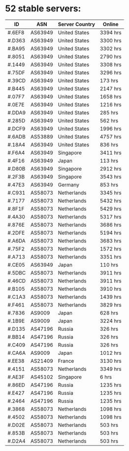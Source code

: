 # 52 stable servers:

| ID | ASN | Server Country | Online |
| ------ | ------ | ------ | ------ |
| #.6EF8 | AS63949 | United States | 3394 hrs |
| #.D363 | AS63949 | United States | 3300 hrs |
| #.BA95 | AS63949 | United States | 3302 hrs |
| #.8051 | AS63949 | United States | 2790 hrs |
| #.1449 | AS63949 | United States | 3308 hrs |
| #.75DF | AS63949 | United States | 3296 hrs |
| #.39CD | AS63949 | United States | 173 hrs |
| #.B445 | AS63949 | United States | 2147 hrs |
| #.07F7 | AS63949 | United States | 1658 hrs |
| #.0E7E | AS63949 | United States | 1216 hrs |
| #.DDA9 | AS63949 | United States | 285 hrs |
| #.285D | AS63949 | United States | 562 hrs |
| #.DCF9 | AS63949 | United States | 1996 hrs |
| #.6ADB | AS53889 | United States | 4757 hrs |
| #.18A4 | AS63949 | United States | 836 hrs |
| #.F6A4 | AS63949 | Singapore | 3411 hrs |
| #.4F16 | AS63949 | Japan | 113 hrs |
| #.D80B | AS63949 | Singapore | 2912 hrs |
| #.2F3B | AS63949 | Singapore | 3543 hrs |
| #.47E3 | AS63949 | Germany | 853 hrs |
| #.C931 | AS58073 | Netherlands | 3345 hrs |
| #.7177 | AS58073 | Netherlands | 5432 hrs |
| #.8F1F | AS58073 | Netherlands | 5429 hrs |
| #.4A30 | AS58073 | Netherlands | 5317 hrs |
| #.876E | AS58073 | Netherlands | 3686 hrs |
| #.2DFE | AS58073 | Netherlands | 5194 hrs |
| #.A6DA | AS58073 | Netherlands | 3683 hrs |
| #.75F2 | AS58073 | Netherlands | 1572 hrs |
| #.A713 | AS58073 | Netherlands | 3351 hrs |
| #.CE05 | AS63949 | Japan | 110 hrs |
| #.5DBC | AS58073 | Netherlands | 3911 hrs |
| #.46CD | AS58073 | Netherlands | 3911 hrs |
| #.B105 | AS58073 | Netherlands | 3910 hrs |
| #.C1A3 | AS58073 | Netherlands | 1439 hrs |
| #.F461 | AS58073 | Netherlands | 3829 hrs |
| #.7836 | AS9009 | Japan | 628 hrs |
| #.1B9E | AS9009 | Japan | 3224 hrs |
| #.D135 | AS47196 | Russia | 326 hrs |
| #.BB14 | AS47196 | Russia | 326 hrs |
| #.C409 | AS47196 | Russia | 326 hrs |
| #.CA6A | AS9009 | Japan | 1012 hrs |
| #.EE38 | AS21409 | France | 3130 hrs |
| #.4151 | AS58073 | Netherlands | 3349 hrs |
| #.AE3F | AS45102 | Singapore | 6 hrs |
| #.86ED | AS47196 | Russia | 1235 hrs |
| #.E427 | AS47196 | Russia | 1235 hrs |
| #.2464 | AS47196 | Russia | 1235 hrs |
| #.3868 | AS58073 | Netherlands | 1098 hrs |
| #.4502 | AS58073 | Netherlands | 1098 hrs |
| #.D02E | AS58073 | Netherlands | 503 hrs |
| #.853B | AS58073 | Netherlands | 503 hrs |
| #.D2A4 | AS58073 | Netherlands | 503 hrs |


